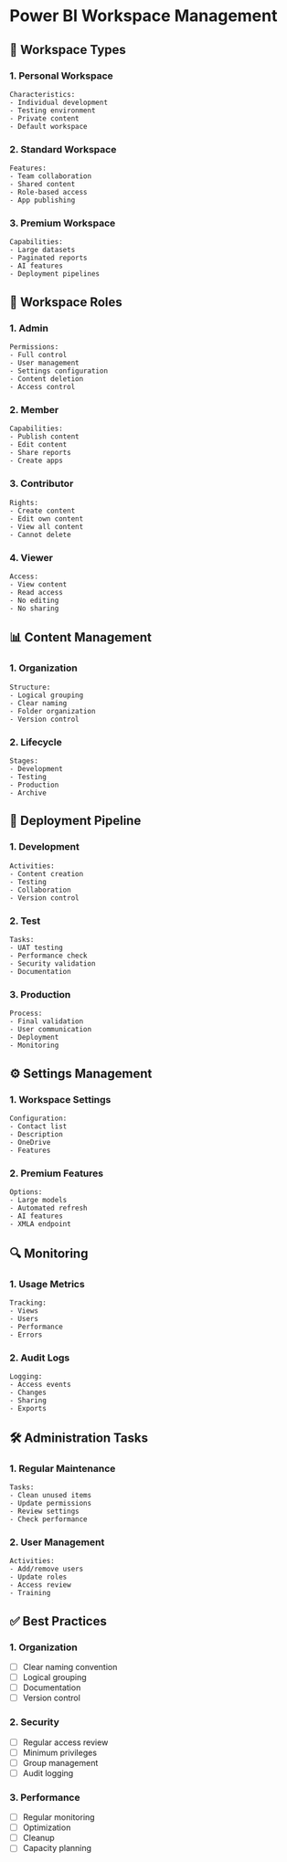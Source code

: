 # Power BI Workspace Management

## 🏢 Workspace Types

### 1. Personal Workspace
```
Characteristics:
- Individual development
- Testing environment
- Private content
- Default workspace
```

### 2. Standard Workspace
```
Features:
- Team collaboration
- Shared content
- Role-based access
- App publishing
```

### 3. Premium Workspace
```
Capabilities:
- Large datasets
- Paginated reports
- AI features
- Deployment pipelines
```

## 👥 Workspace Roles

### 1. Admin
```
Permissions:
- Full control
- User management
- Settings configuration
- Content deletion
- Access control
```

### 2. Member
```
Capabilities:
- Publish content
- Edit content
- Share reports
- Create apps
```

### 3. Contributor
```
Rights:
- Create content
- Edit own content
- View all content
- Cannot delete
```

### 4. Viewer
```
Access:
- View content
- Read access
- No editing
- No sharing
```

## 📊 Content Management

### 1. Organization
```
Structure:
- Logical grouping
- Clear naming
- Folder organization
- Version control
```

### 2. Lifecycle
```
Stages:
- Development
- Testing
- Production
- Archive
```

## 🔄 Deployment Pipeline

### 1. Development
```
Activities:
- Content creation
- Testing
- Collaboration
- Version control
```

### 2. Test
```
Tasks:
- UAT testing
- Performance check
- Security validation
- Documentation
```

### 3. Production
```
Process:
- Final validation
- User communication
- Deployment
- Monitoring
```

## ⚙️ Settings Management

### 1. Workspace Settings
```
Configuration:
- Contact list
- Description
- OneDrive
- Features
```

### 2. Premium Features
```
Options:
- Large models
- Automated refresh
- AI features
- XMLA endpoint
```

## 🔍 Monitoring

### 1. Usage Metrics
```
Tracking:
- Views
- Users
- Performance
- Errors
```

### 2. Audit Logs
```
Logging:
- Access events
- Changes
- Sharing
- Exports
```

## 🛠️ Administration Tasks

### 1. Regular Maintenance
```
Tasks:
- Clean unused items
- Update permissions
- Review settings
- Check performance
```

### 2. User Management
```
Activities:
- Add/remove users
- Update roles
- Access review
- Training
```

## ✅ Best Practices

### 1. Organization
- [ ] Clear naming convention
- [ ] Logical grouping
- [ ] Documentation
- [ ] Version control

### 2. Security
- [ ] Regular access review
- [ ] Minimum privileges
- [ ] Group management
- [ ] Audit logging

### 3. Performance
- [ ] Regular monitoring
- [ ] Optimization
- [ ] Cleanup
- [ ] Capacity planning
